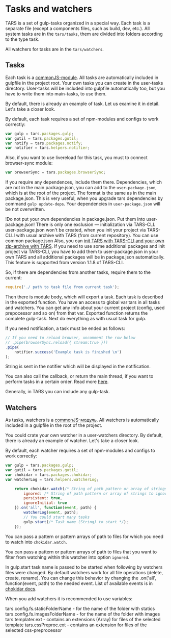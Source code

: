 # Tasks and watchers

TARS is a set of gulp-tasks organized in a special way. Each task is a separate file (except a components files, such as build, dev, etc.). All system tasks are in the `tars/tasks`, them are divided into folders according to the type task.

All watchers for tasks are in the `tars/watchers`.

## Tasks

Each task is a [commonJS-module](http://wiki.commonjs.org/wiki/Modules/1.1). All tasks are automatically included in gulpfile in the project root.
Your own tasks you can create in the user-tasks directory. User-tasks will be included into gulpfile automatically too, but you have to write them into main-tasks, to use them. 

By default, there is already an example of task. Let us examine it in detail. Let's take a closer look. 

By default, each task requires a set of npm-modules and configs to work correctly:

```javascript
var gulp = tars.packages.gulp;
var gutil = tars.packages.gutil;
var notify = tars.packages.notify;
var notifier = tars.helpers.notifier;
```

Also, if you want to use livereload for this task, you must to connect browser-sync module:

```javascript
var browserSync = tars.packages.browserSync;
```

If you require any dependences, include them there. Dependencies, which are not in the main package.json, you can add to the `user-package.json`, which is at the root of the project. The format is the same as in the main package.json. This is very useful, when you upgrade tars dependencies by command `gulp update-deps`. Your dependencies in `user-package.json` will be not overwritten.

!Do not put your own dependencies in package.json. Put them into user-package.json! There is only one exclusion — initialization via TARS-CLI. user-package.json won't be created, when you init your project via TARS-CLLI with usual archive with TARS (from current repository). You can use common package.json Also, you can [init TARS with TARS-CLI and your own zip-archive with TARS](https://github.com/tars/tars-cli#tars-init). If you need to use some additional packages and init project via TARS-CLI, you have to add them to user-package.json in your own TARS and all additional packages will be in package.json automatically. This feature is supported from version 1.1.8 of TARS-CLI.

So, if there are dependencies from another tasks, require them to the current:

```javascript
require('./ path to task file from current task');
```

Then there is module body, which will export a task. Each task is described in the exported function. You have an access to global var tars in all tasks and watchers. You can get any info about your current project (config, used prepocessor and so on) from that var.
Exported function returns the complete gulp-task. Next do everything as with usual task for gulp.

If you need notification, a task must be ended as follows:

```javascript
// If you need to reload browser, uncomment the row below
// .pipe(browserSync.reload({ stream:true }))
.pipe(
    notifier.success('Example task is finished \n')
);
```

String is sent in the notifier which will be displayed in the notification. 

You can also call the callback, or return the main thread, if you want to perform tasks in a certain order. Read more [here](http://frontender.info/handling-sync-tasks-with-gulp-js).

Generally, in TARS you can include any gulp-task.

## Watchers

As tasks, watchers is a [commonJS-модуль](http://wiki.commonjs.org/wiki/Modules/1.1). All watchers is automatically included in a gulpfile in the root of the project.

You could crate your own watcher in a user-watchers directory. By default, there is already an example of watcher. Let's take a closer look.

By default, each watcher requires a set of npm-modules and configs to work correctly:

```javascript
var gulp = tars.packages.gulp;
var gutil = tars.packages.gutil;
var chokidar = tars.packages.chokidar;
var watcherLog = tars.helpers.watcherLog;
```

```javascript
    return chokidar.watch(/* String of path pattern or array of strings */, {
        ignored: /* String of path pattern or array of strings to ignore. If nothing to igonre — just set it to ''*/,
        persistent: true,
        ignoreInitial: true
    }).on('all', function(event, path) {
        watcherLog(event, path);
        // You could start many tasks
        gulp.start(/* Task name (String) to start */);
    });
```

You can pass a pattern or pattern arrays of path to files for which you need to watch into `chokidar.watch`.

You can pass a pattern or pattern arrays of path to files that you want to filter from watching within this watcher into option `ignored`.

In gulp.start task name is passed to be started when following by watchers files were changed. By default watchers work for all file operations (delete, create, rename). You can change this behavior by changing the .on('all', function(event, path) to the needed event. List of available events is in [chokidar docs](https://github.com/paulmillr/chokidar#getting-started).

When you add watchers it is recommended to use variables:

tars.config.fs.staticFolderName - for the name of the folder with statics
tars.config.fs.imagesFolderName - for the name of the folder with images
tars.templater.ext - contains an extensions (Array) for files of the selected template
tars.cssPreproc.ext - contains an extension for files of the selected css-preprocessor
